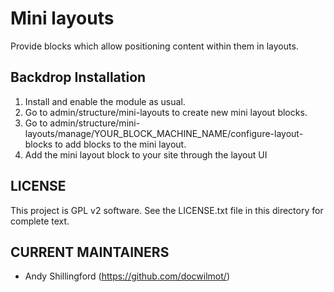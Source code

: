 Mini layouts
=======


Provide blocks which allow positioning content within them in layouts.


Backdrop Installation
---------------------

1. Install and enable the module as usual.
3. Go to admin/structure/mini-layouts to create new mini layout blocks.
3. Go to admin/structure/mini-layouts/manage/YOUR_BLOCK_MACHINE_NAME/configure-layout-blocks to add blocks to the mini layout.
3. Add the mini layout block to your site through the layout UI

LICENSE
---------------    

This project is GPL v2 software. See the LICENSE.txt file in this directory 
for complete text.

CURRENT MAINTAINERS
---------------    

- Andy Shillingford (https://github.com/docwilmot/)
